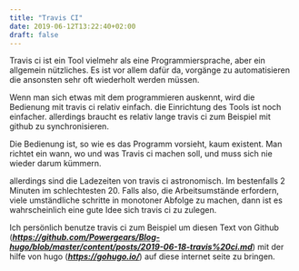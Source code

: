 ```yaml
---
title: "Travis CI"
date: 2019-06-12T13:22:40+02:00
draft: false
---
```

Travis ci ist ein Tool vielmehr als eine Programmiersprache, aber ein allgemein nützliches. Es ist vor allem dafür da, vorgänge zu automatisieren die ansonsten sehr oft wiederholt werden müssen.

 Wenn man sich etwas mit dem programmieren auskennt, wird die Bedienung mit travis ci relativ einfach. die Einrichtung des Tools ist noch einfacher. allerdings braucht es relativ lange travis ci zum Beispiel mit github zu synchronisieren.

Die Bedienung ist, so wie es  das Programm vorsieht, kaum existent. Man richtet ein wann, wo und was Travis ci machen soll, und muss sich nie wieder darum kümmern.

 allerdings sind die Ladezeiten von travis ci astronomisch. Im bestenfalls 2 Minuten im schlechtesten 20. Falls also, die Arbeitsumstände erfordern, viele umständliche schritte in monotoner Abfolge zu machen, dann ist es wahrscheinlich eine gute Idee sich travis ci zu zulegen.

 Ich persönlich benutze travis ci zum Beispiel um diesen Text von Github
  (***https://github.com/Powergears/Blog-hugo/blob/master/content/posts/2019-06-18-travis%20ci.md***)
mit der hilfe von hugo (***https://gohugo.io/***) auf diese internet seite zu bringen.
